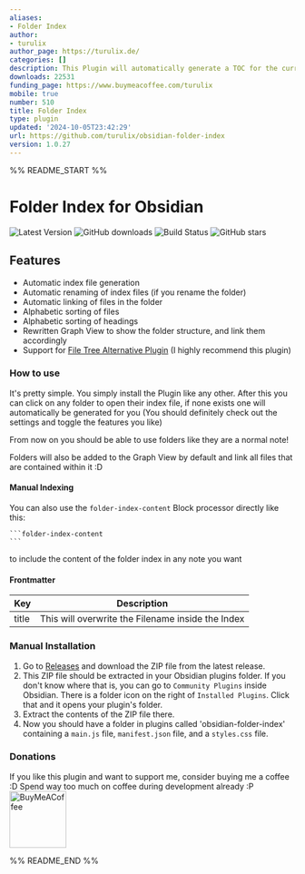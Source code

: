 ```yaml
---
aliases:
- Folder Index
author:
- turulix
author_page: https://turulix.de/
categories: []
description: This Plugin will automatically generate a TOC for the current Folder.
downloads: 22531
funding_page: https://www.buymeacoffee.com/turulix
mobile: true
number: 510
title: Folder Index
type: plugin
updated: '2024-10-05T23:42:29'
url: https://github.com/turulix/obsidian-folder-index
version: 1.0.27
---
```


%% README_START %%

# Folder Index for Obsidian

![Latest Version](https://img.shields.io/github/v/release/turulix/obsidian-folder-index?sort=semver)
![GitHub downloads](https://img.shields.io/github/downloads/turulix/obsidian-folder-index/total)
![Build Status](https://img.shields.io/github/actions/workflow/status/turulix/obsidian-folder-index/release.yml)
![GitHub stars](https://img.shields.io/github/stars/turulix/obsidian-folder-index?style=social)

## Features

- Automatic index file generation
- Automatic renaming of index files (if you rename the folder)
- Automatic linking of files in the folder
- Alphabetic sorting of files
- Alphabetic sorting of headings
- Rewritten Graph View to show the folder structure, and link them accordingly
- Support for [File Tree Alternative Plugin](https://github.com/ozntel/file-tree-alternative) (I highly recommend this
  plugin)

### How to use

It's pretty simple. You simply install the Plugin like any other. After this you can click on any folder
to open their index file, if none exists one will automatically be generated for you (You should definitely check out
the settings and toggle the features you like)

From now on you should be able to use folders like they are a normal note!

Folders will also be added to the Graph View by default and link all files that are contained within it :D

#### Manual Indexing

You can also use the ``folder-index-content`` Block processor directly like this:

````
```folder-index-content
```
````

to include the content of the folder index in any note you want

#### Frontmatter

| Key   | Description                                       |
|-------|---------------------------------------------------|
| title | This will overwrite the Filename inside the Index |

### Manual Installation

1. Go to [Releases](https://github.com/turulix/obsidian-folder-index/releases) and download the ZIP file from the latest
   release.
2. This ZIP file should be extracted in your Obsidian plugins folder. If you don't know where that is, you can go
   to `Community Plugins` inside Obsidian. There is a folder icon on the right of `Installed Plugins`. Click that and it
   opens your plugin's folder.
3. Extract the contents of the ZIP file there.
4. Now you should have a folder in plugins called 'obsidian-folder-index' containing a `main.js` file, `manifest.json`
   file, and a `styles.css` file.

### Donations

If you like this plugin and want to support me, consider buying me a coffee :D
Spend way too much on coffee during development already :P
[<img src="https://cdn.buymeacoffee.com/buttons/v2/default-yellow.png" alt="BuyMeACoffee" width="100">](https://www.buymeacoffee.com/turulix)


%% README_END %%